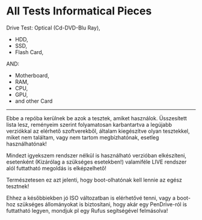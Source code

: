 # All Tests Informatical Pieces

Drive Test: Optical (Cd-DVD-Blu Ray),
- HDD,
- SSD,
- Flash Card,

AND:
- Motherboard,
- RAM,
- CPU,
- GPU,
- and other Card
--------------------------------------------------------------------------------

Ebbe a repóba kerülnek be azok a tesztek, amiket használok.
Üsszesített lista lesz, reményeim szerint folyamatosan karbantartva a legújabb verziókkal az elérhető szoftverekből,
általam kiegészítve olyan tesztekkel, miket nem találtam, vagy nem tartom megbízhatónak, esetleg használhatónak!

Mindezt igyekszem rendszer nélkül is használható verzióban elkészíteni,
esetenként (Kizárólag a szükséges esetekben!) valamiféle LIVE rendszer alól futtatható megoldás is elképzelhető!

Természetesen ez azt jelenti, hogy boot-olhatónak kell lennie az egész tesztnek!

Ehhez a későbbiekben jó ISO változatban is elérhetővé tenni, vagy a boot-hoz szükséges állományokat is biztosítani,
hogy akár egy PenDrive-ról is futtatható legyen, mondjuk pl egy Rufus segítségével felmásolva!






